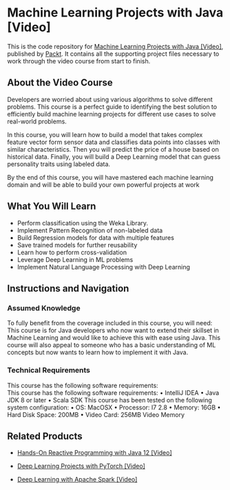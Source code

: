 


# Machine Learning Projects with Java [Video]
This is the code repository for [Machine Learning Projects with Java [Video]](https://www.packtpub.com/big-data-and-business-intelligence/machine-learning-projects-java-video?utm_source=github&utm_medium=repository&utm_campaign=9781789612455), published by [Packt](https://www.packtpub.com/?utm_source=github). It contains all the supporting project files necessary to work through the video course from start to finish.
## About the Video Course
Developers are worried about using various algorithms to solve different problems. This course is a perfect guide to identifying the best solution to efficiently build machine learning projects for different use cases to solve real-world problems. 

In this course, you will learn how to build a model that takes complex feature vector form sensor data and classifies data points into classes with similar characteristics. Then you will predict the price of a house based on historical data. Finally, you will build a Deep Learning model that can guess personality traits using labeled data.

By the end of this course, you will have mastered each machine learning domain and will be able to build your own powerful projects at work

<H2>What You Will Learn</H2>
<DIV class=book-info-will-learn-text>
<UL>
<LI><SPAN id=what_you_will_learn_c class=sugar_field>Perform classification using the Weka Library.</SPAN> 
<LI><SPAN id=what_you_will_learn_c class=sugar_field>Implement Pattern Recognition of non-labeled data</SPAN> 
<LI><SPAN id=what_you_will_learn_c class=sugar_field>Build Regression models for data with multiple features</SPAN> 
<LI><SPAN id=what_you_will_learn_c class=sugar_field>Save trained models for further reusability</SPAN> 
<LI><SPAN id=what_you_will_learn_c class=sugar_field>Learn how to perform cross-validation</SPAN> 
<LI><SPAN id=what_you_will_learn_c class=sugar_field>Leverage Deep Learning in ML problems</SPAN> 
<LI><SPAN id=what_you_will_learn_c class=sugar_field>Implement Natural Language Processing with Deep Learning</SPAN> </LI></UL></DIV>

## Instructions and Navigation
### Assumed Knowledge
To fully benefit from the coverage included in this course, you will need:<br/>
This course is for Java developers who now want to extend their skillset in Machine Learning and would like to achieve this with ease using Java. 
This course will also appeal to someone who has a basic understanding of ML concepts but now wants to learn how to implement it with Java.
### Technical Requirements
This course has the following software requirements:<br/>
This course has the following software requirements:
	•	IntelliJ IDEA
	•	Java JDK 8 or later
	•	Scala SDK
This course has been tested on the following system configuration:
	•	OS: MacOSX 
	•	Processor: I7 2.8
	•	Memory: 16GB
	•	Hard Disk Space: 200MB
	•	Video Card: 256MB Video Memory


## Related Products
* [Hands-On Reactive Programming with Java 12 [Video]](https://www.packtpub.com/application-development/hands-reactive-programming-java-12-video?utm_source=github&utm_medium=repository&utm_campaign=9781789808773)

* [Deep Learning Projects with PyTorch [Video]](https://www.packtpub.com/application-development/deep-learning-projects-pytorch-video?utm_source=github&utm_medium=repository&utm_campaign=9781788997591)

* [Deep Learning with Apache Spark [Video]](https://www.packtpub.com/big-data-and-business-intelligence/deep-learning-apache-spark-video?utm_source=github&utm_medium=repository&utm_campaign=9781787286689)


